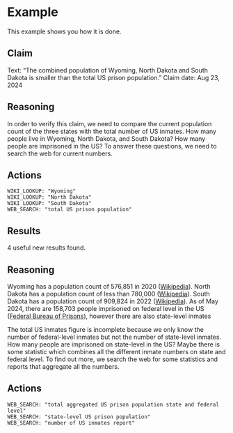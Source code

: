 # Example
This example shows you how it is done.

## Claim
Text: “The combined population of Wyoming, North Dakota and South Dakota is smaller than the total US prison population.”
Claim date: Aug 23, 2024

## Reasoning
In order to verify this claim, we need to compare the current population count of the three states with the total number of US inmates. How many people live in Wyoming, North Dakota, and South Dakota? How many people are imprisoned in the US? To answer these questions, we need to search the web for current numbers.

## Actions
```
WIKI_LOOKUP: "Wyoming"
WIKI_LOOKUP: "North Dakota"
WIKI_LOOKUP: "South Dakota"
WEB_SEARCH: "total US prison population"
```

## Results
4 useful new results found.

## Reasoning
Wyoming has a population count of 576,851 in 2020 ([Wikipedia](https://en.wikipedia.org/wiki/Wyoming)).
North Dakota has a population count of less than 780,000 ([Wikipedia](https://en.wikipedia.org/wiki/North_Dakota)).
South Dakota has a population count of 909,824 in 2022 ([Wikipedia](https://en.wikipedia.org/wiki/South_Dakota)).
As of May 2024, there are 158,703 people imprisoned on federal level in the US ([Federal Bureau of Prisons](https://www.bop.gov/mobile/about/population_statistics.jsp)), however there are also state-level inmates

The total US inmates figure is incomplete because we only know the number of federal-level inmates but not the number of state-level inmates. How many people are imprisoned on state-level in the US? Maybe there is some statistic which combines all the different inmate numbers on state and federal level. To find out more, we search the web for some statistics and reports that aggregate all the numbers.

## Actions
```
WEB_SEARCH: "total aggregated US prison population state and federal level"
WEB_SEARCH: "state-level US prison population"
WEB_SEARCH: "number of US inmates report"
```
